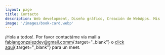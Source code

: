 ```yaml
---
layout: page
title: Contacto
description: Web development, Diseño gráfico, Creación de WebApps. Mis trabajos para diferentes marcas y empresas
image: '/images/book-card.webp'
---
```


¡Hola a todos!. Por favor contactáme vía mail a [fabiangonzalezdev@gmail.comm](mailto:fabiangonzalezdev@gmail.comm){:target="_blank"} o [click aquí](https://calendly.com/FabianGonzalez/){:target="_blank"} para un meet.

<!-- <div class="gallery-box">
  <div class="gallery">
    <img src="/images/me.webp" alt="Project">
    <img src="/images/project-8.webp" alt="Project">
    <img src="/images/project-6.webp" alt="Project">
  </div>
  <em>Gallery / <a href="https://unsplash.com/" target="_blank">Unsplash</a></em>
</div> -->
